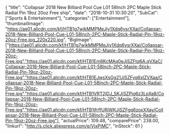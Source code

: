 {
	"title": "Collapsar 2018 New Billiard Pool Cue L01 58Inch 2PC Maple Stick Radial Pin 19oz 20oz Free ship",
	"date": "2018-10-31 10:30:20",
	"SubCat": ["Sports & Entertainment"],
	"categories": ["Entertainment"],
	"thumbnailImage": "https://ae01.alicdn.com/kf/HTB1g7wjkMMPMeJjy1Xdq6ysrXXai/Collapsar-2018-New-Billiard-Pool-Cue-L01-58Inch-2PC-Maple-Stick-Radial-Pin-19oz-20oz-Free.jpg_220x220.jpg",
	"BigImage": ["https://ae01.alicdn.com/kf/HTB1g7wjkMMPMeJjy1Xdq6ysrXXai/Collapsar-2018-New-Billiard-Pool-Cue-L01-58Inch-2PC-Maple-Stick-Radial-Pin-19oz-20oz-Free.jpg","https://ae01.alicdn.com/kf/HTB1Em6KcMAq0eJjSZFtq6A.qVXaC/Collapsar-2018-New-Billiard-Pool-Cue-L01-58Inch-2PC-Maple-Stick-Radial-Pin-19oz-20oz-Free.jpg","https://ae01.alicdn.com/kf/HTB1EJwsXsGg21JjSZFyq6xIZVXaa/Collapsar-2018-New-Billiard-Pool-Cue-L01-58Inch-2PC-Maple-Stick-Radial-Pin-19oz-20oz-Free.jpg","https://ae01.alicdn.com/kf/HTB1VRT2jDJ_SKJjSZPiq6z3LpXa8/Collapsar-2018-New-Billiard-Pool-Cue-L01-58Inch-2PC-Maple-Stick-Radial-Pin-19oz-20oz-Free.jpg","https://ae01.alicdn.com/kf/HTB1jfrffURIWKJjSZFgq6zoxXXay/Collapsar-2018-New-Billiard-Pool-Cue-L01-58Inch-2PC-Maple-Stick-Radial-Pin-19oz-20oz-Free.jpg"],
	"actualPrice": 109.48,
	"comparePrice": 238.00,
	"linkurl": "http://s.click.aliexpress.com/e/VjxPiMC",
	"inStock": 61
}
